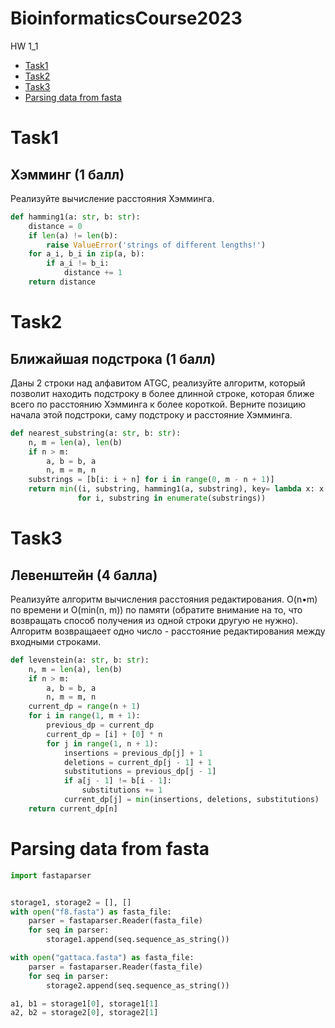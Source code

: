 # BioinformaticsCourse2023
HW 1_1

+ [Task1](#Task1)
+ [Task2](#Task2)
+ [Task3](#Task3)
+ [Parsing data from fasta](#Parsing-data-from-fasta)

# Task1

## Хэмминг (1 балл)
Реализуйте вычисление расстояния Хэмминга.


```python
def hamming1(a: str, b: str):
    distance = 0
    if len(a) != len(b):
        raise ValueError('strings of different lengths!')
    for a_i, b_i in zip(a, b):
        if a_i != b_i:
            distance += 1
    return distance
```

# Task2

## Ближайшая подстрока (1 балл)
Даны 2 строки над алфавитом ATGC, реализуйте алгоритм, который позволит находить подстроку в более длинной строке, которая ближе всего по расстоянию Хэмминга к более короткой. Верните позицию начала этой подстроки, саму подстроку и расстояние Хэмминга.

```python
def nearest_substring(a: str, b: str):
    n, m = len(a), len(b)
    if n > m:
        a, b = b, a
        n, m = m, n
    substrings = [b[i: i + n] for i in range(0, m - n + 1)]
    return min((i, substring, hamming1(a, substring), key= lambda x: x[2])
               for i, substring in enumerate(substrings))
```

# Task3

## Левенштейн (4 балла)
Реализуйте алгоритм вычисления расстояния редактирования. O(n•m) по времени и O(min(n, m)) по памяти (обратите внимание на то, что возвращать способ получения из одной строки другую не нужно). Алгоритм возвращаеет одно число - расстояние редактирования между входными строками.
```python
def levenstein(a: str, b: str):
    n, m = len(a), len(b)
    if n > m:
        a, b = b, a
        n, m = m, n
    current_dp = range(n + 1)
    for i in range(1, m + 1):
        previous_dp = current_dp
        current_dp = [i] + [0] * n
        for j in range(1, n + 1):
            insertions = previous_dp[j] + 1
            deletions = current_dp[j - 1] + 1
            substitutions = previous_dp[j - 1]
            if a[j - 1] != b[i - 1]:
                substitutions += 1
            current_dp[j] = min(insertions, deletions, substitutions)
    return current_dp[n]
```

# Parsing data from fasta
```python
import fastaparser


storage1, storage2 = [], []
with open("f8.fasta") as fasta_file:
    parser = fastaparser.Reader(fasta_file)
    for seq in parser:
        storage1.append(seq.sequence_as_string())

with open("gattaca.fasta") as fasta_file:
    parser = fastaparser.Reader(fasta_file)
    for seq in parser:
        storage2.append(seq.sequence_as_string())

a1, b1 = storage1[0], storage1[1]
a2, b2 = storage2[0], storage2[1]
```
